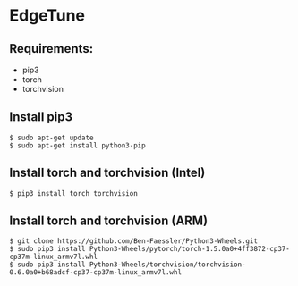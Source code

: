 # EdgeTune

## Requirements:

- pip3
- torch
- torchvision

## Install pip3
```Shell
$ sudo apt-get update
$ sudo apt-get install python3-pip
```

## Install torch and torchvision (Intel)

```Shell
$ pip3 install torch torchvision 
```

## Install torch and torchvision (ARM)
```Shell
$ git clone https://github.com/Ben-Faessler/Python3-Wheels.git
$ sudo pip3 install Python3-Wheels/pytorch/torch-1.5.0a0+4ff3872-cp37-cp37m-linux_armv7l.whl
$ sudo pip3 install Python3-Wheels/torchvision/torchvision-0.6.0a0+b68adcf-cp37-cp37m-linux_armv7l.whl
```
